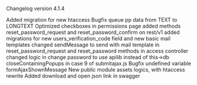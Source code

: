 Changelog version 4.1.4
 
Added migration for new htaccess
Bugfix queue pp data from TEXT to LONGTEXT
Optimized checkboxes in permissions page
added methods reset_password_request and reset_password_confirm on rest/v1
added migrations for new users_verification_code field and new basic mail templates
changed sendMessage to send with mail template in reset_password_request and reset_password methods in access controller
changed logic in change password to use apilib instead of this->db
closeContainingPopups in case 9 of submitajax.js
Bugfix undefined variable formAjaxShownMessage
New public module assets logics, with htaccess rewrite
Added download and open json link in swagger
